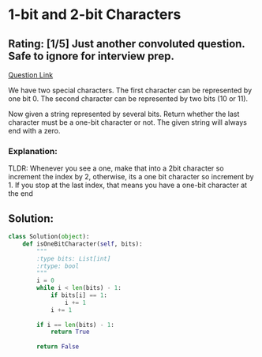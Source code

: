 # 1-bit and 2-bit Characters  
## Rating: [1/5] Just another convoluted question. Safe to ignore for interview prep.

[Question Link](https://leetcode.com/problems/1-bit-and-2-bit-characters/)  

We have two special characters. The first character can be represented by one bit 0. The second character can be represented by two bits (10 or 11).  

Now given a string represented by several bits. Return whether the last character must be a one-bit character or not. The given string will always end with a zero.  

### Explanation:
TLDR: Whenever you see a one, make that into a 2bit character so increment the index by 2, otherwise, its a one bit character so increment by 1. If you stop at the last index, that means you have a one-bit character at the end

## Solution:
```Python
class Solution(object):
    def isOneBitCharacter(self, bits):
        """
        :type bits: List[int]
        :rtype: bool
        """
        i = 0
        while i < len(bits) - 1:
            if bits[i] == 1:
                i += 1
            i += 1
            
        if i == len(bits) - 1:
            return True
        
        return False
```
